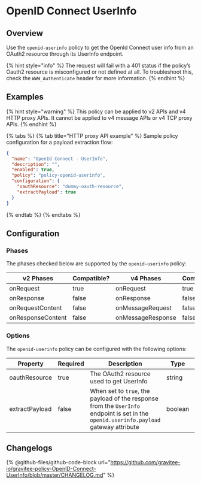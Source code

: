# OpenID Connect UserInfo

## Overview

Use the `openid-userinfo` policy to get the OpenId Connect user info from an OAuth2 resource through its UserInfo endpoint.

{% hint style="info" %}
The request will fail with a 401 status if the policy’s Oauth2 resource is misconfigured or not defined at all. To troubleshoot this, check the `WWW_Authenticate` header for more information.
{% endhint %}

## Examples

{% hint style="warning" %}
This policy can be applied to v2 APIs and v4 HTTP proxy APIs. It cannot be applied to v4 message APIs or v4 TCP proxy APIs.
{% endhint %}

{% tabs %}
{% tab title="HTTP proxy API example" %}
Sample policy configuration for a payload extraction flow:

```json
{
  "name": "OpenId Connect - UserInfo",
  "description": "",
  "enabled": true,
  "policy": "policy-openid-userinfo",
  "configuration": {
    "oauthResource": "dummy-oauth-resource",
    "extractPayload": true
  }
}
```
{% endtab %}
{% endtabs %}

## Configuration

### Phases

The phases checked below are supported by the `openid-userinfo` policy:

<table data-full-width="false"><thead><tr><th width="206">v2 Phases</th><th width="137" data-type="checkbox">Compatible?</th><th width="200.41136671177264">v4 Phases</th><th data-type="checkbox">Compatible?</th></tr></thead><tbody><tr><td>onRequest</td><td>true</td><td>onRequest</td><td>true</td></tr><tr><td>onResponse</td><td>false</td><td>onResponse</td><td>false</td></tr><tr><td>onRequestContent</td><td>false</td><td>onMessageRequest</td><td>false</td></tr><tr><td>onResponseContent</td><td>false</td><td>onMessageResponse</td><td>false</td></tr></tbody></table>

### Options

The `openid-userinfo` policy can be configured with the following options:

<table><thead><tr><th width="176">Property</th><th width="100" data-type="checkbox">Required</th><th width="246">Description</th><th>Type</th><th>Default</th></tr></thead><tbody><tr><td>oauthResource</td><td>true</td><td>The OAuth2 resource used to get UserInfo</td><td>string</td><td></td></tr><tr><td>extractPayload</td><td>false</td><td>When set to <code>true</code>, the payload of the response from the <code>UserInfo</code> endpoint is set in the <code>openid.userinfo.payload</code> gateway attribute</td><td>boolean</td><td></td></tr></tbody></table>

## Changelogs

{% @github-files/github-code-block url="https://github.com/gravitee-io/gravitee-policy-OpenID-Connect-UserInfo/blob/master/CHANGELOG.md" %}
